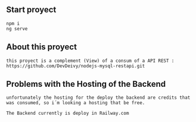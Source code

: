 ## Start proyect
```
npm i
ng serve
```
## About this proyect
```
this proyect is a complement (View) of a consum of a API REST : https://github.com/DevDeivy/nodejs-mysql-restapi.git
```
## Problems with the Hosting of the Backend
```
unfortunately the hosting for the deploy the backend are credits that was consumed, so i´m looking a hosting that be free.

The Backend currently is deploy in Railway.com
```
